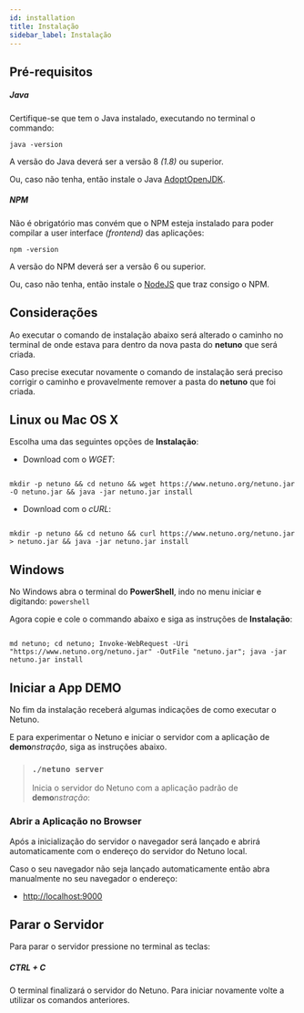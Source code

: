 ```yaml
---
id: installation
title: Instalação
sidebar_label: Instalação
---
```


## Pré-requisitos

##### Java

Certifique-se que tem o Java instalado, executando no terminal o commando:

`java -version`

A versão do Java deverá ser a versão 8 _(1.8)_ ou superior.

Ou, caso não tenha, então instale o Java <a href="https://adoptopenjdk.net/" target="_blank">AdoptOpenJDK</a>.

##### NPM

Não é obrigatório mas convém que o NPM esteja instalado para poder compilar a user interface _(frontend)_ das aplicações:

`npm -version`

A versão do NPM deverá ser a versão 6 ou superior.

Ou, caso não tenha, então instale o <a href="https://nodejs.org/" target="_blank">NodeJS</a> que traz consigo o NPM.

## Considerações

Ao executar o comando de instalação abaixo será alterado o caminho no terminal de onde estava para dentro da nova pasta do **netuno** que será criada.

Caso precise executar novamente o comando de instalação será preciso corrigir o caminho e provavelmente remover a pasta do **netuno** que foi criada.

## Linux ou Mac OS X

Escolha uma das seguintes opções de **Instalação**:

* Download com o *WGET*:

```plaintext

mkdir -p netuno && cd netuno && wget https://www.netuno.org/netuno.jar -O netuno.jar && java -jar netuno.jar install

```

* Download com o *cURL*:

```plaintext

mkdir -p netuno && cd netuno && curl https://www.netuno.org/netuno.jar > netuno.jar && java -jar netuno.jar install

```

## Windows

No Windows abra o terminal do **PowerShell**, indo no menu iniciar e digitando: `powershell`

Agora copie e cole o commando abaixo e siga as instruções de **Instalação**:

```plaintext

md netuno; cd netuno; Invoke-WebRequest -Uri "https://www.netuno.org/netuno.jar" -OutFile "netuno.jar"; java -jar netuno.jar install

```

## Iniciar a App DEMO

No fim da instalação receberá algumas indicações de como executar o Netuno.

E para experimentar o Netuno e iniciar o servidor com a aplicação de **demo**_nstração_, siga as instruções abaixo.


> ### `./netuno server`
>
> Inicia o servidor do Netuno com a aplicação padrão de **demo**_nstração_:

### Abrir a Aplicação no Browser

Após a inicialização do servidor o navegador será lançado e abrirá automaticamente com o endereço do servidor do Netuno local.

Caso o seu navegador não seja lançado automaticamente então abra manualmente no seu navegador o endereço:

* <a href="http://localhost:9000" target="_blank">http://localhost:9000</a>

## Parar o Servidor

Para parar o servidor pressione no terminal as teclas:

##### CTRL + C

O terminal finalizará o servidor do Netuno. Para iniciar novamente volte a utilizar os comandos anteriores.
